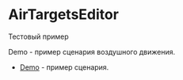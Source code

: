 # AirTargetsEditor

Тестовый пример

Demo - пример сценария воздушного движения.
  * [Demo](https://originalsin.github.io/AirTargetsEditor/public) - пример сценария.
